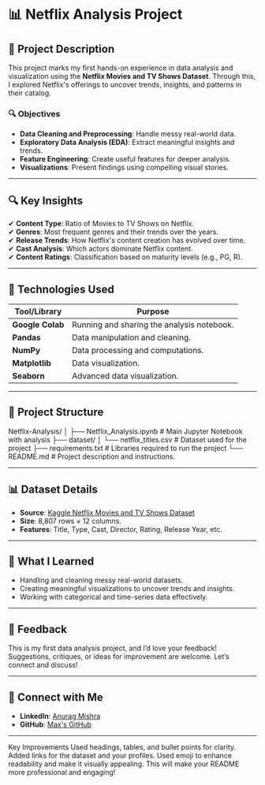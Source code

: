 # 📊 Netflix Analysis Project

## 📄 Project Description  
This project marks my first hands-on experience in data analysis and visualization using the **Netflix Movies and TV Shows Dataset**. Through this, I explored Netflix's offerings to uncover trends, insights, and patterns in their catalog.  

### 🔍 Objectives  
- **Data Cleaning and Preprocessing**: Handle messy real-world data.  
- **Exploratory Data Analysis (EDA)**: Extract meaningful insights and trends.  
- **Feature Engineering**: Create useful features for deeper analysis.  
- **Visualizations**: Present findings using compelling visual stories.  

---

## 🔍 Key Insights  
✔ **Content Type**: Ratio of Movies to TV Shows on Netflix.  
✔ **Genres**: Most frequent genres and their trends over the years.  
✔ **Release Trends**: How Netflix's content creation has evolved over time.  
✔ **Cast Analysis**: Which actors dominate Netflix content.  
✔ **Content Ratings**: Classification based on maturity levels (e.g., PG, R).  

---

## 🚀 Technologies Used  

| **Tool/Library** | **Purpose**  |  
|-------------------|--------------|  
| **Google Colab**  | Running and sharing the analysis notebook. |  
| **Pandas**        | Data manipulation and cleaning. |  
| **NumPy**         | Data processing and computations. |  
| **Matplotlib**    | Data visualization. |  
| **Seaborn**       | Advanced data visualization. |  

---

## 📂 Project Structure  

Netflix-Analysis/ │ ├── Netflix_Analysis.ipynb # Main Jupyter Notebook with analysis ├── dataset/ │ └── netflix_titles.csv # Dataset used for the project ├── requirements.txt # Libraries required to run the project └── README.md # Project description and instructions.


---

## 📊 Dataset Details  

- **Source**: [Kaggle Netflix Movies and TV Shows Dataset](https://www.kaggle.com/)  
- **Size**: 8,807 rows × 12 columns.  
- **Features**: Title, Type, Cast, Director, Rating, Release Year, etc.  

---

## 🤔 What I Learned  

- Handling and cleaning messy real-world datasets.  
- Creating meaningful visualizations to uncover trends and insights.  
- Working with categorical and time-series data effectively.  

---

## 💬 Feedback  
This is my first data analysis project, and I’d love your feedback!  
Suggestions, critiques, or ideas for improvement are welcome. Let’s connect and discuss!  

---

## 🔗 Connect with Me  
- **LinkedIn**: [Anurag Mishra](https://www.linkedin.com/in/anurag-mishra-b17051288/)  
- **GitHub**: [Max's GitHub](https://github.com/your-github-profile-link)  

---
Key Improvements
Used headings, tables, and bullet points for clarity.
Added links for the dataset and your profiles.
Used emoji to enhance readability and make it visually appealing.
This will make your README more professional and engaging!
